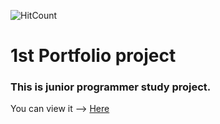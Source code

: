 ![HitCount](http://hits.dwyl.io/front-end-by-rimantas/14-grupe-portfolio-mim.svg)


# 1st Portfolio project

### This is junior programmer study project.

You can view it --> [Here](https://teklithuania.github.io/10-Portfolio/index.html)
